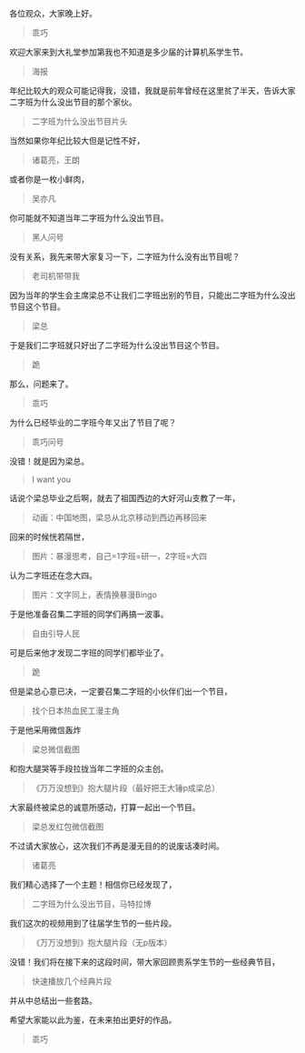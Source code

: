 各位观众，大家晚上好。
> 乖巧

欢迎大家来到大礼堂参加第我也不知道是多少届的计算机系学生节。
> 海报

年纪比较大的观众可能记得我，没错，我就是前年曾经在这里贫了半天，告诉大家二字班为什么没出节目的那个家伙。
> 二字班为什么没出节目片头

当然如果你年纪比较大但是记性不好，
> 诸葛亮，王朗

或者你是一枚小鲜肉，
> 吴亦凡

你可能就不知道当年二字班为什么没出节目。
> 黑人问号

没有关系，我先来带大家复习一下，二字班为什么没有出节目呢？
> 老司机带带我

因为当年的学生会主席梁总不让我们二字班出别的节目，只能出二字班为什么没出节目这个节目。
> 梁总

于是我们二字班就只好出了二字班为什么没出节目这个节目。
> 跪

那么，问题来了。
> 乖巧

为什么已经毕业的二字班今年又出了节目了呢？
> 乖巧问号

没错！就是因为梁总。
> I want you

话说个梁总毕业之后啊，就去了祖国西边的大好河山支教了一年，
> 动画：中国地图，梁总从北京移动到西边再移回来

回来的时候恍若隔世，
> 图片：暴漫思考，自己=1字班=研一，2字班=大四

认为二字班还在念大四。
> 图片：文字同上，表情换暴漫Bingo

于是他准备召集二字班的同学们再搞一波事。
> 自由引导人民

可是后来他才发现二字班的同学们都毕业了。
> 跪

但是梁总心意已决，一定要召集二字班的小伙伴们出一个节目，
> 找个日本热血民工漫主角

于是他采用微信轰炸
> 梁总微信截图

和抱大腿哭等手段拉拢当年二字班的众主创。
> 《万万没想到》抱大腿片段（最好把王大锤p成梁总）

大家最终被梁总的诚意所感动，打算一起出一个节目。
> 梁总发红包微信截图

不过请大家放心，这次我们不再是漫无目的的说废话凑时间。
> 诸葛亮

我们精心选择了一个主题！相信你已经发现了，
> 二字班为什么没出节目，马特拉博

我们这次的视频用到了往届学生节的一些片段。
> 《万万没想到》抱大腿片段（无p版本）

没错！我们将在接下来的这段时间，带大家回顾贵系学生节的一些经典节目，
> 快速播放几个经典片段

并从中总结出一些套路。
> 

希望大家能以此为鉴，在未来拍出更好的作品。
> 乖巧

